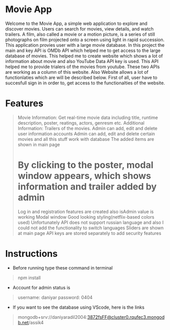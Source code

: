# Movie App 
Welcome to the Movie App, a simple web application to explore and discover movies. Users can search for movies, view details, and watch trailers. A film, also called a movie or a motion picture, is a series of still photographs on film projected onto a screen using light in rapid succession. This application provies user with a large movie database. In this project the main and key API is OMDb API which helped me to get access to the large database of movies. This helped me to create website which shows a lot of information about movie and also YouTube Data API key is used. This API helped me to provide trialers of the movies from youtube. These two APIs are working as a column of this website. Also Website allows a lot of functionlaties which are will be described below. First of all, user have to succesfull sign in in order to, get access to the functionalties of the website.  
 
# Features 
 > Movie Information: Get real-time movie data including title, runtime description, poster, reatings, actors, genresm etc. 
 > Additional Information: Trailers of the movies. 
 > Admin can add, edit and delete user information accounts 
 > Admin can add, edit and delete certain movies and all this stuff work with database 
 > The added items are shown in main page 
 > # By clicking to the poster, modal window appears, which shows information and trailer added by admin 
 > Log in and registration features are created also 
 > isAdmin value is working 
 > Modal window 
 > Good looking styling(netflix-based colors used) 
 > Unfortunately API does not support russian language and also I could not add the functionality to switch languages 
 > Sliders are shown at main page 
 > API keys are stored separately to add security features 
 
 
# Instructions 
 * Before running type these command in terminal 
 > npm install 
 
 * Account for admin status is 
 > username: daniyar 
 > password: 0404 
 
 * If you want to see the database using VScode, here is the links 
 > mongodb+srv://daniyaradil2004:3872fsFF@cluster0.rqufec3.mongodb.net/assik4
